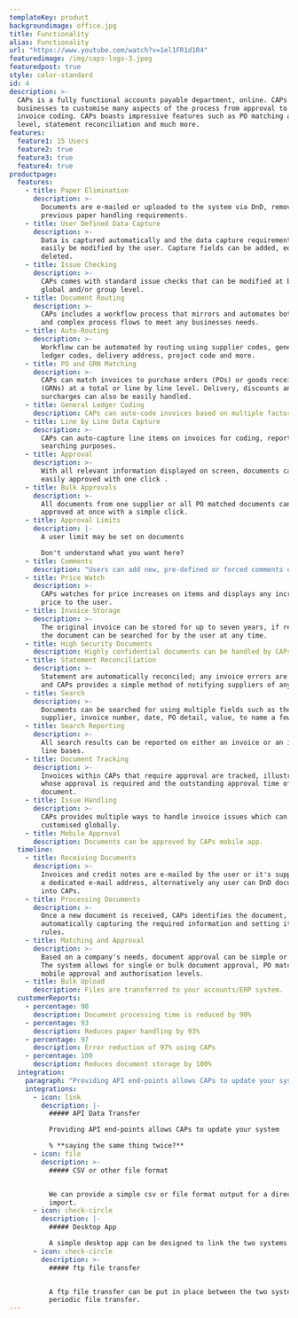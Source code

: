 ```yaml
---
templateKey: product
backgroundimage: office.jpg
title: Functionality
alias: Functionality
url: "https://www.youtube.com/watch?v=1el1FR1d1R4"
featuredimage: /img/caps-logo-3.jpeg
featuredpost: true
style: color-standard
id: 4
description: >-
  CAPs is a fully functional accounts payable department, online. CAPs allows
  businesses to customise many aspects of the process from approval to automatic
  invoice coding. CAPs boasts impressive features such as PO matching at line
  level, statement reconciliation and much more.
features:
  feature1: 15 Users
  feature2: true
  feature3: true
  feature4: true
productpage:
  features:
    - title: Paper Elimination
      description: >-
        Documents are e-mailed or uploaded to the system via DnD, removing all
        previous paper handling requirements.
    - title: User Defined Data Capture
      description: >-
        Data is captured automatically and the data capture requirements can
        easily be modified by the user. Capture fields can be added, edited and
        deleted.
    - title: Issue Checking
      description: >-
        CAPs comes with standard issue checks that can be modified at both a
        global and/or group level.
    - title: Document Routing
      description: >-
        CAPs includes a workflow process that mirrors and automates both simple
        and complex process flows to meet any businesses needs.
    - title: Auto-Routing
      description: >-
        Workflow can be automated by routing using supplier codes, general
        ledger codes, delivery address, project code and more.
    - title: PO and GRN Matching
      description: >-
        CAPs can match invoices to purchase orders (POs) or goods received notes
        (GRNs) at a total or line by line level. Delivery, discounts and various
        surcharges can also be easily handled.
    - title: General Ledger Coding
      description: CAPs can auto-code invoices based on multiple factors.
    - title: Line by Line Data Capture
      description: >-
        CAPs can auto-capture line items on invoices for coding, reporting and
        searching purposes.
    - title: Approval
      description: >-
        With all relevant information displayed on screen, documents can be
        easily approved with one click .
    - title: Bulk Approvals
      description: >-
        All documents from one supplier or all PO matched documents can be
        approved at once with a simple click.
    - title: Approval Limits
      description: |-
        A user limit may be set on documents 

        Don't understand what you want here?
    - title: Comments
      description: "Users can add new, pre-defined or forced comments on documents."
    - title: Price Watch
      description: >-
        CAPs watches for price increases on items and displays any increase in
        price to the user.
    - title: Invoice Storage
      description: >-
        The original invoice can be stored for up to seven years, if required;
        the document can be searched for by the user at any time.
    - title: High Security Documents
      description: Highly confidential documents can be handled by CAPs.
    - title: Statement Reconciliation
      description: >-
        Statement are automatically reconciled; any invoice errors are detected
        and CAPs provides a simple method of notifying suppliers of any issues.
    - title: Search
      description: >-
        Documents can be searched for using multiple fields such as the
        supplier, invoice number, date, PO detail, value, to name a few.
    - title: Search Reporting
      description: >-
        All search results can be reported on either an invoice or an invoice
        line bases.
    - title: Document Tracking
      description: >-
        Invoices within CAPs that require approval are tracked, illustrating
        whose approval is required and the outstanding approval time of the
        document.
    - title: Issue Handling
      description: >-
        CAPs provides multiple ways to handle invoice issues which can be
        customised globally.
    - title: Mobile Approval
      description: Documents can be approved by CAPs mobile app.
  timeline:
    - title: Receiving Documents
      description: >-
        Invoices and credit notes are e-mailed by the user or it's suppliers to
        a dedicated e-mail address, alternatively any user can DnD documents
        into CAPs.
    - title: Processing Documents
      description: >-
        Once a new document is received, CAPs identifies the document,
        automatically capturing the required information and setting it's coding
        rules.
    - title: Matching and Approval
      description: >-
        Based on a company's needs, document approval can be simple or complex.
        The system allows for single or bulk document approval, PO matching,
        mobile approval and authorisation levels.
    - title: Bulk Upload
      description: Files are transferred to your accounts/ERP system.
  customerReports:
    - percentage: 90
      description: Document processing time is reduced by 90%
    - percentage: 93
      description: Reduces paper handling by 93%
    - percentage: 97
      description: Error reduction of 97% using CAPs
    - percentage: 100
      description: Reduces document storage by 100%
  integration:
    paragraph: "Providing API end-points allows CAPs to update your system:"
    integrations:
      - icon: link
        description: |-
          ##### API Data Transfer

          Providing API end-points allows CAPs to update your system

          % **saying the same thing twice?**
      - icon: file
        description: >-
          ##### CSV or other file format 


          We can provide a simple csv or file format output for a direct file
          import.
      - icon: check-circle
        description: |-
          ##### Desktop App

          A simple desktop app can be designed to link the two systems.
      - icon: check-circle
        description: >-
          ##### ftp file transfer


          A ftp file transfer can be put in place between the two systems for
          periodic file transfer.
---
```

